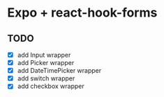 # Expo + react-hook-forms

## TODO

- [x] add Input wrapper
- [x] add Picker wrapper
- [x] add DateTimePicker wrapper
- [x] add switch wrapper
- [x] add checkbox wrapper
